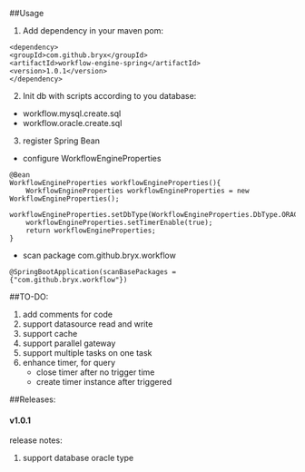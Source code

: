 ##Usage
1. Add dependency in your maven pom:
```
<dependency>
<groupId>com.github.bryx</groupId>
<artifactId>workflow-engine-spring</artifactId>
<version>1.0.1</version>
</dependency>
```
2. Init db with scripts according to you database:
- workflow.mysql.create.sql
- workflow.oracle.create.sql

3. register Spring Bean
- configure WorkflowEngineProperties
```
@Bean
WorkflowEngineProperties workflowEngineProperties(){
    WorkflowEngineProperties workflowEngineProperties = new WorkflowEngineProperties();
    workflowEngineProperties.setDbType(WorkflowEngineProperties.DbType.ORACLE);
    workflowEngineProperties.setTimerEnable(true);
    return workflowEngineProperties;
}
```
- scan package com.github.bryx.workflow
```
@SpringBootApplication(scanBasePackages = {"com.github.bryx.workflow"})
```


##TO-DO: 
1. add comments for code
2. support datasource read and write
3. support cache
4. support parallel gateway
5. support multiple tasks on one task
6. enhance timer, for query
    - close timer after no trigger time
    - create timer instance after triggered


##Releases:
#### v1.0.1
release notes:
1. support database oracle type


